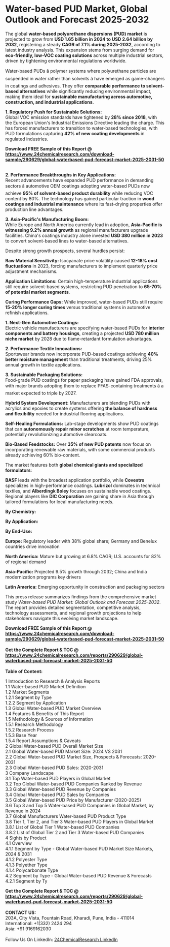 <h1>Water-based PUD Market, Global Outlook and Forecast 2025-2032</h1><p>The global <strong>water-based polyurethane dispersions (PUD) market</strong> is projected to grow from <strong>USD 1.65 billion in 2024 to USD 2.64 billion by 2032</strong>, registering a steady <strong>CAGR of 7.1% during 2025-2032</strong>, according to latest industry analysis. This expansion stems from surging demand for <strong>eco-friendly, low-VOC coating solutions</strong> across multiple industrial sectors, driven by tightening environmental regulations worldwide.</p><p>Water-based PUDs â polymer systems where polyurethane particles are suspended in water rather than solvents â have emerged as game-changers in coatings and adhesives. They offer <strong>comparable performance to solvent-based alternatives</strong> while significantly reducing environmental impact, making them ideal for <strong>sustainable manufacturing across automotive, construction, and industrial applications</strong>.</p><p><strong>1. Regulatory Push for Sustainable Solutions:</strong><br>
Global VOC emission standards have tightened by <strong>28% since 2018</strong>, with the European Union's Industrial Emissions Directive leading the charge. This has forced manufacturers to transition to water-based technologies, with PUD formulations capturing <strong>42% of new coating developments</strong> in regulated industries.</p><div><b>Download FREE Sample of this Report @ 
            <a href="https://www.24chemicalresearch.com/download-sample/290629/global-waterbased-pud-forecast-market-2025-2031-50">
            https://www.24chemicalresearch.com/download-sample/290629/global-waterbased-pud-forecast-market-2025-2031-50</a></b></div><br><p><strong>2. Performance Breakthroughs in Key Applications:</strong><br>
Recent advancements have expanded PUD performance in demanding sectors â automotive OEM coatings adopting water-based PUDs now achieve <strong>95% of solvent-based product durability</strong> while reducing VOC content by 80%. The technology has gained particular traction in <strong>wood coatings and industrial maintenance</strong> where its fast-drying properties offer production line advantages.</p><p><strong>3. Asia-Pacific's Manufacturing Boom:</strong><br>
While Europe and North America currently lead in adoption, <strong>Asia-Pacific is witnessing 9.2% annual growth</strong> as regional manufacturers upgrade facilities. China's coatings industry alone invested <strong>USD 380 million in 2023</strong> to convert solvent-based lines to water-based alternatives.</p><p>Despite strong growth prospects, several hurdles persist:</p><p><strong>Raw Material Sensitivity:</strong> Isocyanate price volatility caused <strong>12-18% cost fluctuations</strong> in 2023, forcing manufacturers to implement quarterly price adjustment mechanisms.</p><p><strong>Application Limitations:</strong> Certain high-temperature industrial applications still require solvent-based systems, restricting PUD penetration to <strong>65-70% of potential market segments</strong>.</p><p><strong>Curing Performance Gaps:</strong> While improved, water-based PUDs still require <strong>15-20% longer curing times</strong> versus traditional systems in automotive refinish applications.</p><p><strong>1. Next-Gen Automotive Coatings:</strong><br>
Electric vehicle manufacturers are specifying water-based PUDs for <strong>interior components and battery housings</strong>, creating a projected <strong>USD 780 million niche market</strong> by 2028 due to flame-retardant formulation advantages.</p><p><strong>2. Performance Textile Innovations:</strong><br>
Sportswear brands now incorporate PUD-based coatings achieving <strong>40% better moisture management</strong> than traditional treatments, driving 25% annual growth in textile applications.</p><p><strong>3. Sustainable Packaging Solutions:</strong><br>
Food-grade PUD coatings for paper packaging have gained FDA approvals, with major brands adopting them to replace PFAS-containing treatments â a market expected to triple by 2027.</p><p><strong>Hybrid System Development:</strong> Manufacturers are blending PUDs with acrylics and epoxies to create systems offering <strong>the balance of hardness and flexibility</strong> needed for industrial flooring applications.</p><p><strong>Self-Healing Formulations:</strong> Lab-stage developments show PUD coatings that can <strong>autonomously repair minor scratches</strong> at room temperature, potentially revolutionizing automotive clearcoats.</p><p><strong>Bio-Based Feedstocks:</strong> Over <strong>35% of new PUD patents</strong> now focus on incorporating renewable raw materials, with some commercial products already achieving 60% bio-content.</p><p>The market features both <strong>global chemical giants and specialized formulators</strong>:</p><p><strong>BASF</strong> leads with the broadest application portfolio, while <strong>Covestro</strong> specializes in high-performance coatings. <strong>Lubrizol</strong> dominates in technical textiles, and <strong>Alberdingk Boley</strong> focuses on sustainable wood coatings. Regional players like <strong>DIC Corporation</strong> are gaining share in Asia through tailored formulations for local manufacturing needs.</p><p><strong>By Chemistry:</strong></p><p><strong>By Application:</strong></p><p><strong>By End-Use:</strong></p><p><strong>Europe:</strong> Regulatory leader with 38% global share; Germany and Benelux countries drive innovation</p><p><strong>North America:</strong> Mature but growing at 6.8% CAGR; U.S. accounts for 82% of regional demand</p><p><strong>Asia-Pacific:</strong> Projected 9.5% growth through 2032; China and India modernization programs key drivers</p><p><strong>Latin America:</strong> Emerging opportunity in construction and packaging sectors</p><p>This press release summarizes findings from the comprehensive market study <em>Water-based PUD Market: Global Outlook and Forecast 2025-2032</em>. The report provides detailed segmentation, competitive analysis, technology assessments, and regional growth projections to help stakeholders navigate this evolving market landscape.</p><div><b>Download FREE Sample of this Report @ 
            <a href="https://www.24chemicalresearch.com/download-sample/290629/global-waterbased-pud-forecast-market-2025-2031-50">
            https://www.24chemicalresearch.com/download-sample/290629/global-waterbased-pud-forecast-market-2025-2031-50</a></b></div><br><div><b>Get the Complete Report & TOC @ 
            <a href="https://www.24chemicalresearch.com/reports/290629/global-waterbased-pud-forecast-market-2025-2031-50">
            https://www.24chemicalresearch.com/reports/290629/global-waterbased-pud-forecast-market-2025-2031-50</a></b></div><br>
            <b>Table of Content:</b><p>1 Introduction to Research & Analysis Reports<br />
 1.1 Water-based PUD Market Definition<br />
 1.2 Market Segments<br />
 1.2.1 Segment by Type<br />
 1.2.2 Segment by Application<br />
 1.3 Global Water-based PUD Market Overview<br />
 1.4 Features & Benefits of This Report<br />
 1.5 Methodology & Sources of Information<br />
 1.5.1 Research Methodology<br />
 1.5.2 Research Process<br />
 1.5.3 Base Year<br />
 1.5.4 Report Assumptions & Caveats<br />
2 Global Water-based PUD Overall Market Size<br />
 2.1 Global Water-based PUD Market Size: 2024 VS 2031<br />
 2.2 Global Water-based PUD Market Size, Prospects & Forecasts: 2020-2031<br />
 2.3 Global Water-based PUD Sales: 2020-2031<br />
3 Company Landscape<br />
 3.1 Top Water-based PUD Players in Global Market<br />
 3.2 Top Global Water-based PUD Companies Ranked by Revenue<br />
 3.3 Global Water-based PUD Revenue by Companies<br />
 3.4 Global Water-based PUD Sales by Companies<br />
 3.5 Global Water-based PUD Price by Manufacturer (2020-2025)<br />
 3.6 Top 3 and Top 5 Water-based PUD Companies in Global Market, by Revenue in 2024<br />
 3.7 Global Manufacturers Water-based PUD Product Type<br />
 3.8 Tier 1, Tier 2, and Tier 3 Water-based PUD Players in Global Market<br />
 3.8.1 List of Global Tier 1 Water-based PUD Companies<br />
 3.8.2 List of Global Tier 2 and Tier 3 Water-based PUD Companies<br />
4 Sights by Product<br />
 4.1 Overview<br />
 4.1.1 Segment by Type - Global Water-based PUD Market Size Markets, 2024 & 2031<br />
 4.1.2 Polyester Type<br />
 4.1.3 Polyether Type<br />
 4.1.4 Polycarbonate Type<br />
 4.2 Segment by Type - Global Water-based PUD Revenue & Forecasts<br />
 4.2.1 Segment by Ty</p><div><b>Get the Complete Report & TOC @ 
            <a href="https://www.24chemicalresearch.com/reports/290629/global-waterbased-pud-forecast-market-2025-2031-50">
            https://www.24chemicalresearch.com/reports/290629/global-waterbased-pud-forecast-market-2025-2031-50</a></b></div><br><b>CONTACT US:</b><br>
            203A, City Vista, Fountain Road, Kharadi, Pune, India - 411014<br>
            International: +1(332) 2424 294<br>
            Asia: +91 9169162030 <br><br>
            Follow Us On LinkedIn: <a href="https://www.linkedin.com/company/24chemicalresearch/">24ChemicalResearch LinkedIn</a>